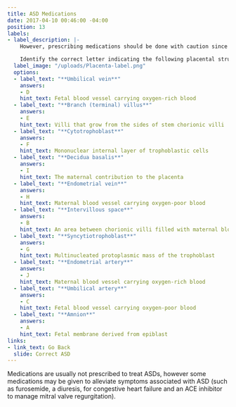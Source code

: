 ```yaml
---
title: ASD Medications
date: 2017-04-10 00:46:00 -04:00
position: 13
labels:
- label_description: |-
    However, prescribing medications should be done with caution since most substances introduced to maternal circulation will cross the placenta.

    Identify the correct letter indicating the following placental structures.
  label_image: "/uploads/Placenta-label.png"
  options:
  - label_text: "**Umbilical vein**"
    answers:
    - D
    hint_text: Fetal blood vessel carrying oxygen-rich blood
  - label_text: "**Branch (terminal) villus**"
    answers:
    - E
    hint_text: Villi that grow from the sides of stem chorionic villi
  - label_text: "**Cytotrophoblast**"
    answers:
    - F
    hint_text: Mononuclear internal layer of trophoblastic cells
  - label_text: "**Decidua basalis**"
    answers:
    - I
    hint_text: The maternal contribution to the placenta
  - label_text: "**Endometrial vein**"
    answers:
    - H
    hint_text: Maternal blood vessel carrying oxygen-poor blood
  - label_text: "**Intervillous space**"
    answers:
    - B
    hint_text: An area between chorionic villi filled with maternal blood
  - label_text: "**Syncytiotrophoblast**"
    answers:
    - G
    hint_text: Multinucleated protoplasmic mass of the trophoblast
  - label_text: "**Endometrial artery**"
    answers:
    - J
    hint_text: Maternal blood vessel carrying oxygen-rich blood
  - label_text: "**Umbilical artery**"
    answers:
    - C
    hint_text: Fetal blood vessel carrying oxygen-poor blood
  - label_text: "**Amnion**"
    answers:
    - A
    hint_text: Fetal membrane derived from epiblast
links:
- link_text: Go Back
  slide: Correct ASD
---
```


Medications are usually not prescribed to treat ASDs, however some medications may be given to alleviate symptoms associated with ASD (such as furosemide, a diuresis, for congestive heart failure and an ACE inhibitor to manage mitral valve regurgitation).
